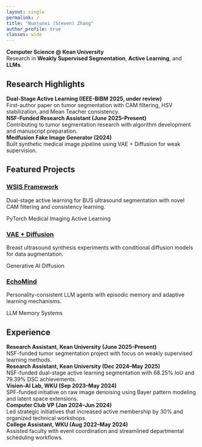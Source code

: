 ```yaml
---
layout: single
permalink: /
title: "Nuojunxi (Steven) Zhang"
author_profile: true
classes: wide
---
```


<div class="home-section">
<p><strong>Computer Science @ Kean University</strong><br>
Research in <strong>Weakly Supervised Segmentation</strong>, <strong>Active Learning</strong>, and <strong>LLMs</strong>.</p>
</div>

<div class="home-section research-highlights">
<h2>Research Highlights</h2>
<div class="research-item">
<strong>Dual-Stage Active Learning (IEEE-BIBM 2025, under review)</strong><br>
First-author paper on tumor segmentation with CAM filtering, HSV stabilization, and Mean Teacher consistency.
</div>
<div class="research-item">
<strong>NSF-Funded Research Assistant (June 2025–Present)</strong><br>
Contributing to tumor segmentation research with algorithm development and manuscript preparation.
</div>
<div class="research-item">
<strong>Medfusion Fake Image Generator (2024)</strong><br>
Built synthetic medical image pipeline using VAE + Diffusion for weak supervision.
</div>
</div>

<div class="home-section">
<h2>Featured Projects</h2>
<div class="grid-cards">
  <div class="project-card">
    <h3><a href="/projects/#wsis">WSIS Framework</a></h3>
    <p>Dual-stage active learning for BUS ultrasound segmentation with novel CAM filtering and consistency learning.</p>
    <span class="badge">PyTorch</span> <span class="badge">Medical Imaging</span> <span class="badge">Active Learning</span>
  </div>
  <div class="project-card">
    <h3><a href="/projects/#diffusion">VAE + Diffusion</a></h3>
    <p>Breast ultrasound synthesis experiments with conditional diffusion models for data augmentation.</p>
    <span class="badge">Generative AI</span> <span class="badge">Diffusion</span>
  </div>
  <div class="project-card">
    <h3><a href="/projects/#echomind">EchoMind</a></h3>
    <p>Personality-consistent LLM agents with episodic memory and adaptive learning mechanisms.</p>
    <span class="badge">LLM</span> <span class="badge">Memory Systems</span>
  </div>
</div>
</div>

<div class="home-section">
<h2>Experience</h2>
<div class="research-item">
<strong>Research Assistant, Kean University (June 2025–Present)</strong><br>
NSF-funded tumor segmentation project with focus on weakly supervised learning methods.
</div>
<div class="research-item">
<strong>Research Assistant, Kean University (Dec 2024–May 2025)</strong><br>
NSF-funded dual-stage active learning segmentation with 68.25% IoU and 79.39% DSC achievements.
</div>
<div class="research-item">
<strong>Vision-AI Lab, WKU (Sep 2023–May 2024)</strong><br>
SPF-funded initiative on raw image denoising using Bayer pattern modeling and latent space extensions.
</div>
<div class="research-item">
<strong>Computer Club VP (Jan 2024–Jun 2024)</strong><br>
Led strategic initiatives that increased active membership by 30% and organized technical workshops.
</div>
<div class="research-item">
<strong>College Assistant, WKU (Aug 2022–May 2024)</strong><br>
Assisted faculty with event coordination and streamlined departmental scheduling workflows.
</div>
</div>

  
